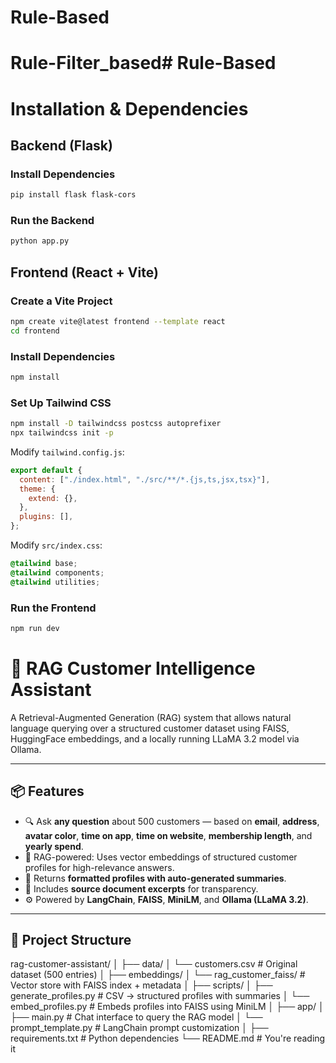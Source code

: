 # Rule-Based
# Rule-Filter_based# Rule-Based
# Installation & Dependencies

## Backend (Flask)

### Install Dependencies
```sh
pip install flask flask-cors
```

### Run the Backend
```sh
python app.py
```

## Frontend (React + Vite)

### Create a Vite Project
```sh
npm create vite@latest frontend --template react
cd frontend
```

### Install Dependencies
```sh
npm install
```

### Set Up Tailwind CSS
```sh
npm install -D tailwindcss postcss autoprefixer
npx tailwindcss init -p
```

Modify `tailwind.config.js`:
```js
export default {
  content: ["./index.html", "./src/**/*.{js,ts,jsx,tsx}"],
  theme: {
    extend: {},
  },
  plugins: [],
};
```

Modify `src/index.css`:
```css
@tailwind base;
@tailwind components;
@tailwind utilities;
```

### Run the Frontend
```sh
npm run dev

```
# 🧠 RAG Customer Intelligence Assistant

A Retrieval-Augmented Generation (RAG) system that allows natural language querying over a structured customer dataset using FAISS, HuggingFace embeddings, and a locally running LLaMA 3.2 model via Ollama.

---

## 📦 Features

- 🔍 Ask **any question** about 500 customers — based on **email**, **address**, **avatar color**, **time on app**, **time on website**, **membership length**, and **yearly spend**.
- 🧠 RAG-powered: Uses vector embeddings of structured customer profiles for high-relevance answers.
- 📄 Returns **formatted profiles with auto-generated summaries**.
- 🧾 Includes **source document excerpts** for transparency.
- ⚙️ Powered by **LangChain**, **FAISS**, **MiniLM**, and **Ollama (LLaMA 3.2)**.

---

## 📁 Project Structure
rag-customer-assistant/
│
├── data/
│ └── customers.csv # Original dataset (500 entries)
│
├── embeddings/
│ └── rag_customer_faiss/ # Vector store with FAISS index + metadata
│
├── scripts/
│ ├── generate_profiles.py # CSV → structured profiles with summaries
│ └── embed_profiles.py # Embeds profiles into FAISS using MiniLM
│
├── app/
│ ├── main.py # Chat interface to query the RAG model
│ └── prompt_template.py # LangChain prompt customization
│
├── requirements.txt # Python dependencies
└── README.md # You're reading it

